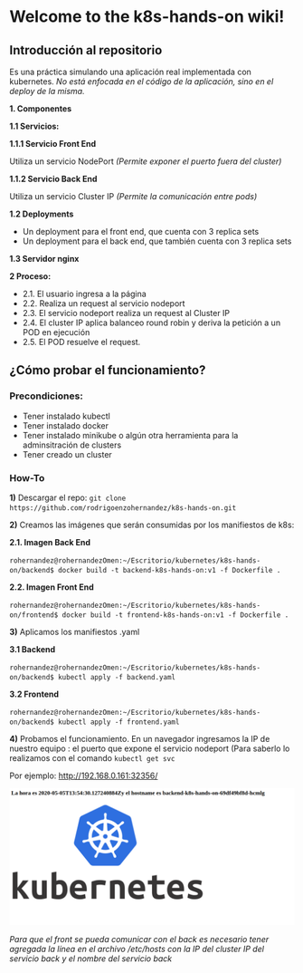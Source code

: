 # Welcome to the k8s-hands-on wiki!

## Introducción al repositorio

Es una práctica simulando una aplicación real implementada con kubernetes. _No está enfocada en el código de la aplicación, sino en el deploy de la misma._ 

**1. Componentes**

**1.1 Servicios:**

**1.1.1 Servicio Front End**

Utiliza un servicio NodePort _(Permite exponer el puerto fuera del cluster)_

**1.1.2 Servicio Back End**

Utiliza un servicio Cluster IP _(Permite la comunicación entre pods)_

**1.2 Deployments**

* Un deployment para el front end, que cuenta con 3 replica sets
* Un deployment para el back end, que también cuenta con 3 replica sets

**1.3 Servidor nginx**

**2 Proceso:**

* 2.1. El usuario ingresa a la página
* 2.2.  Realiza un request al servicio nodeport 
* 2.3. El servicio nodeport realiza un request al Cluster IP
* 2.4. El cluster IP aplica balanceo round robin y deriva la petición a un POD en ejecución
* 2.5. El POD resuelve el request.

## ¿Cómo probar el funcionamiento?

### Precondiciones:

* Tener instalado kubectl
* Tener instalado docker
* Tener instalado minikube o algún otra herramienta para la adminsitración de clusters
* Tener creado un cluster

### How-To

**1)** Descargar el repo: `git clone https://github.com/rodrigoenzohernandez/k8s-hands-on.git`

**2)** Creamos las imágenes que serán consumidas por los manifiestos de k8s:

**2.1. Imagen Back End**

`rohernandez@rohernandezOmen:~/Escritorio/kubernetes/k8s-hands-on/backend$ docker build -t backend-k8s-hands-on:v1 -f Dockerfile .`

**2.2. Imagen Front End**

`rohernandez@rohernandezOmen:~/Escritorio/kubernetes/k8s-hands-on/frontend$ docker build -t frontend-k8s-hands-on:v1 -f Dockerfile .`

**3)** Aplicamos los manifiestos .yaml

**3.1 Backend**

`rohernandez@rohernandezOmen:~/Escritorio/kubernetes/k8s-hands-on/backend$ kubectl apply -f backend.yaml`

**3.2 Frontend**

`rohernandez@rohernandezOmen:~/Escritorio/kubernetes/k8s-hands-on/backend$ kubectl apply -f frontend.yaml`


**4)** Probamos el funcionamiento. En un navegador ingresamos la IP de nuestro equipo : el puerto que expone el servicio nodeport (Para saberlo lo realizamos con el comando `kubectl get svc`

Por ejemplo: http://192.168.0.161:32356/

![](https://github.com/rodrigoenzohernandez/k8s-hands-on/blob/master/wiki/Test.png)


_Para que el front se pueda comunicar con el back es necesario tener agregada la línea en el archivo /etc/hosts con la IP del cluster IP del servicio back y el nombre del servicio back_
